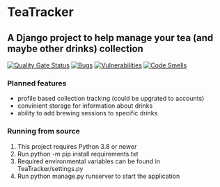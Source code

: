 # TeaTracker
## A Django project to help manage your tea (and maybe other drinks) collection

[![Quality Gate Status](https://sonarcloud.io/api/project_badges/measure?project=wojciklukasz_TeaTracker&metric=alert_status)](https://sonarcloud.io/summary/new_code?id=wojciklukasz_TeaTracker)
[![Bugs](https://sonarcloud.io/api/project_badges/measure?project=wojciklukasz_TeaTracker&metric=bugs)](https://sonarcloud.io/summary/new_code?id=wojciklukasz_TeaTracker)
[![Vulnerabilities](https://sonarcloud.io/api/project_badges/measure?project=wojciklukasz_TeaTracker&metric=vulnerabilities)](https://sonarcloud.io/summary/new_code?id=wojciklukasz_TeaTracker)
[![Code Smells](https://sonarcloud.io/api/project_badges/measure?project=wojciklukasz_TeaTracker&metric=code_smells)](https://sonarcloud.io/summary/new_code?id=wojciklukasz_TeaTracker)

### Planned features
- profile based collection tracking (could be upgrated to accounts)
- convinient storage for information about drinks
- ability to add brewing sessions to specific drinks

### Running from source
1. This project requires Python 3.8 or newer
2. Run python -m pip install requirements.txt
3. Required environmental variables can be found in TeaTracker/settings.py
4. Run python manage.py runserver to start the application